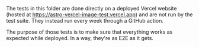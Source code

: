 The tests in this folder are done directly on a deployed Vercel website (hosted at https://astro-vercel-image-test.vercel.app) and are not run by the test suite. They instead run every week through a GitHub action.

The purpose of those tests is to make sure that everything works as expected while deployed. In a way, they're as E2E as it gets.
